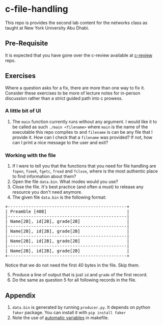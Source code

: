 # c-file-handling

This repo is provides the second lab content for the networks class as taught
at New York University Abu Dhabi.

## Pre-Requisite

It is expected that you have gone over the
c-review available at [c-review][c-review] repo.

[c-review]: (https://github.com/prasantadh/c-review)

## Exercises

Where a question asks for a fix, there are more than one way to fix it.
Consider these exercises to be more of lecture notes for in-person discussion
rather than a strict guided path into c prowess.

### A little bit of UI

1. The `main` function currently runs without any argument. I would like it
to be called as such `./main <filename>` where `main` is the name of the
executable this repo compiles to and `filename` is can be any file that
I provide it. How can I check that a `filename` was provided?
If not, how can I print a nice message to the user and exit?

### Working with the file

1. If I were to tell you that the functions that you need for file handling
are `fopen`, `fseek`, `fgetc`, `fread` and `fclose`,
where is the most authentic place to find information about them?
2. Open the file `data.bin`. What modes would you use?
3. Close the file. It's best practice (and often a must) to release any resource
you don't need anymore.
4. The given file `data.bin` is the following format:

<pre>
+----------------------------------------------+
| Preamble [40B]                               |
|----------------------------------------------|
| Name[2B], id[2B], grade[2B]                  |
|----------------------------------------------|
| Name[2B], id[2B], grade[2B]                  |
|----------------------------------------------|
| Name[2B], id[2B], grade[2B]                  |
|----------------------------------------------|
| Name[2B], id[2B], grade[2B]                  |
+----------------------------------------------+
</pre>

Notice that we do not need the first 40 bytes in the file. Skip them.

5. Produce a line of output that is just `id` and `grade` of the first record.
6. Do the same as question 5 for all following records in the file.

## Appendix

1. `data.bin` is generated by running `producer.py`. It depends on python `faker` package.
You can install it with `pip install faker`
2. Note the use of [automatic variables](https://www.gnu.org/software/make/manual/html_node/Automatic-Variables.html) in makefile.
